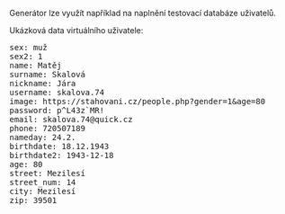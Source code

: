 Generátor lze využít například na naplnění testovací databáze uživatelů.

Ukázková data virtuálního uživatele:

<pre>
sex: muž
sex2: 1
name: Matěj
surname: Skalová
nickname: Jára
username: skalova.74
image: https://stahovani.cz/people.php?gender=1&age=80
password: p^L43z`MR!
email: skalova.74@quick.cz
phone: 720507189
nameday: 24.2.
birthdate: 18.12.1943
birthdate2: 1943-12-18
age: 80
street: Mezilesí
street_num: 14
city: Mezilesí
zip: 39501
</pre>